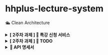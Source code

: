# hhplus-lecture-system
🛳️ Clean Architecture

<details>
  <summary>
    <b>[ 2주차 과제 ] 📝 특강 신청 서비스</b>
  </summary>

## 📌 Description
- `특강 신청 서비스`를 구현해 봅니다.
- 항해 플러스 토요일 특강을 신청할 수 있는 서비스를 개발합니다.
- 특강 신청 및 신청자 목록 관리를 RDBMS를 이용해 관리할 방법을 고민합니다.

## 📌 Requirements
- 아래 2가지 API 를 구현합니다.
- 특강 신청 API
- 특강 신청 여부 조회 API
- 각 기능 및 제약 사항에 대해 단위 테스트를 반드시 하나 이상 작성하도록 합니다.
- 다수의 인스턴스로 어플리케이션이 동작하더라도 기능에 문제가 없도록 작성하도록 합니다.
- 동시성 이슈를 고려 하여 구현합니다.

## 📌 API Specs

**🔥 (핵심)** 특강 신청 **API**

- 특정 userId 로 선착순으로 제공되는 특강을 신청하는 API 를 작성합니다.
- 동일한 신청자는 동일한 강의에 대해서 한 번의 수강 신청만 성공할 수 있습니다.
- 특강은 선착순 30명만 신청 가능합니다.
- 이미 신청자가 30명이 초과되면 이후 신청자는 요청을 실패합니다.

**특강 선택 API**

- 날짜별로 현재 신청 가능한 특강 목록을 조회하는 API 를 작성합니다.
- 특강의 정원은 30명으로 고정이며, 사용자는 각 특강에 신청하기전 목록을 조회해볼 수 있어야 합니다.

**특강 신청 완료 목록 조회 API**

- 특정 userId 로 신청 완료된 특강 목록을 조회하는 API 를 작성합니다.
- 각 항목은 특강 ID 및 이름, 강연자 정보를 담고 있어야 합니다.

>💡 **KEY POINT**

- 정확하게 30 명의 사용자에게만 특강을 제공할 방법을 고민해 봅니다.
- 같은 사용자에게 여러 번의 특강 슬롯이 제공되지 않도록 제한할 방법을 고민해 봅니다.
</details>

<details>
  <summary>
    <b>[ 2주차 과제 ] 📝 TODO </b>
  </summary>

### ️📌 **`Default`**

-[ ] 아키텍처 준수를 위한 애플리케이션 패키지 설계
-[ ] 특강 도메인 테이블 설계 및 목록/신청 등 기본 기능 구현
-[ ] 각 기능에 대한 **단위 테스트** 작성

### 📌 **`STEP 3`**
-[ ] 설계한 테이블에 대한 ERD 작성
-[ ] 작성한 ERD 이유를 설명하는 **README** 작성 
-[ ] 선착순 30명 이후의 신청자의 경우 실패하도록 개선
-[ ] 동시에 동일한 특강에 대해 40명이 신청했을 때, 30명만 성공하는 것을 검증하는 **통합 테스트** 작성

### 📌 **`STEP 4`**
-[ ] 같은 사용자가 동일한 특강에 대해 신청 성공하지 못하도록 개선
-[ ] 동일한 유저 정보로 같은 특강을 5번 신청했을 때, 1번만 성공하는 것을 검증하는 **통합 테스트** 작성
</details>

<details>
  <summary>
    <b> 📝 API 명세서 </b>
  </summary>

| 기능             | Method | API URL               |
|----------------|--------|-----------------------|
| ⭐️ 특강 신청       | `POST` | /lecture              |
| ⭐️ 특강 신청 여부 조회 | `GET`  | /lectures             |
| 날짜별 특강 목록      | `GET`  | /lectures?date={date} |

</details>

